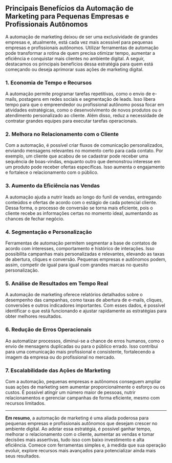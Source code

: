 
## Principais Benefícios da Automação de Marketing para Pequenas Empresas e Profissionais Autônomos

A automação de marketing deixou de ser uma exclusividade de grandes empresas e, atualmente, está cada vez mais acessível para pequenas empresas e profissionais autônomos. Utilizar ferramentas de automação pode transformar a rotina de quem precisa otimizar tempo, aumentar a eficiência e conquistar mais clientes no ambiente digital. A seguir, destacamos os principais benefícios dessa estratégia para quem está começando ou deseja aprimorar suas ações de marketing digital.

### 1. **Economia de Tempo e Recursos**

A automação permite programar tarefas repetitivas, como o envio de e-mails, postagens em redes sociais e segmentação de leads. Isso libera tempo para que o empreendedor ou profissional autônomo possa focar em atividades estratégicas, como o desenvolvimento de novos produtos ou o atendimento personalizado ao cliente. Além disso, reduz a necessidade de contratar grandes equipes para executar tarefas operacionais.

### 2. **Melhora no Relacionamento com o Cliente**

Com a automação, é possível criar fluxos de comunicação personalizados, enviando mensagens relevantes no momento certo para cada contato. Por exemplo, um cliente que acabou de se cadastrar pode receber uma sequência de boas-vindas, enquanto outro que demonstrou interesse em um produto pode receber ofertas específicas. Isso aumenta o engajamento e fortalece o relacionamento com o público.

### 3. **Aumento da Eficiência nas Vendas**

A automação ajuda a nutrir leads ao longo do funil de vendas, entregando conteúdos e ofertas de acordo com o estágio de cada potencial cliente. Dessa forma, o processo de conversão se torna mais eficiente, pois o cliente recebe as informações certas no momento ideal, aumentando as chances de fechar negócio.

### 4. **Segmentação e Personalização**

Ferramentas de automação permitem segmentar a base de contatos de acordo com interesses, comportamento e histórico de interações. Isso possibilita campanhas mais personalizadas e relevantes, elevando as taxas de abertura, cliques e conversão. Pequenas empresas e autônomos podem, assim, competir de igual para igual com grandes marcas no quesito personalização.

### 5. **Análise de Resultados em Tempo Real**

A automação de marketing oferece relatórios detalhados sobre o desempenho das campanhas, como taxas de abertura de e-mails, cliques, conversões e outros indicadores importantes. Com esses dados, é possível identificar o que está funcionando e ajustar rapidamente as estratégias para obter melhores resultados.

### 6. **Redução de Erros Operacionais**

Ao automatizar processos, diminui-se a chance de erros humanos, como o envio de mensagens duplicadas ou para o público errado. Isso contribui para uma comunicação mais profissional e consistente, fortalecendo a imagem da empresa ou do profissional no mercado.

### 7. **Escalabilidade das Ações de Marketing**

Com a automação, pequenas empresas e autônomos conseguem ampliar suas ações de marketing sem aumentar proporcionalmente o esforço ou os custos. É possível atingir um número maior de pessoas, nutrir relacionamentos e gerenciar campanhas de forma eficiente, mesmo com recursos limitados.

---

**Em resumo**, a automação de marketing é uma aliada poderosa para pequenas empresas e profissionais autônomos que desejam crescer no ambiente digital. Ao adotar essa estratégia, é possível ganhar tempo, melhorar o relacionamento com o cliente, aumentar as vendas e tomar decisões mais assertivas, tudo isso com baixo investimento e alta eficiência. Comece com ferramentas simples e, à medida que sua operação evoluir, explore recursos mais avançados para potencializar ainda mais seus resultados.
```